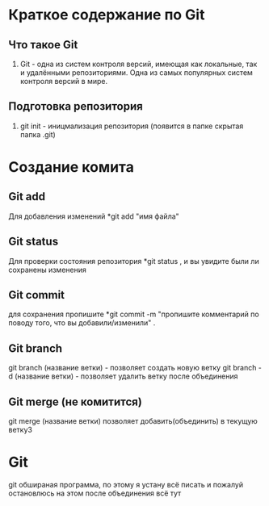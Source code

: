 # Краткое содержание по Git

## Что такое Git
1. Git - одна из систем контроля версий, имеющая как локальные, так и удалёнными репозиториями. Одна из самых популярных систем контроля версий в мире.

## Подготовка репозитория
1. git init - иницмализация репозитория (появится в папке скрытая папка .git)

# Создание комита

## Git add
Для добавления изменений *git add "имя файла"

## Git status
Для проверки состояния репозитория *git status , и вы увидите были ли сохранены изменения

## Git commit
для сохранения пропишите *git commit -m "пропишите комментарий по поводу того, что вы добавили/изменили" .

## Git branch
git branch (название ветки) - позволяет создать новую ветку
git branch -d (название ветки) - позволяет удалить ветку после объединения

## Git merge (не комитится)
git merge (название ветки) позволяет добавить(объединить) в текущую ветку3


# Git
git обшираная программа, по этому я устану всё писать и пожалуй остановлюсь на этом
после объединения всё тут